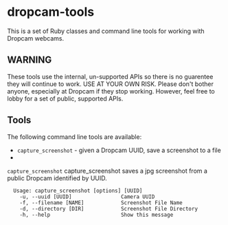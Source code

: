 dropcam-tools
=============

This is a set of Ruby classes and command line tools for working with Dropcam webcams.

WARNING
-------
These tools use the internal, un-supported APIs so there is no guarentee they will continue to work.  USE AT YOUR OWN RISK.  Please don't bother anyone, especially at Dropcam if they stop working.  However, feel free to lobby for a set of public, supported APIs.


Tools
-----
The following command line tools are available:

 * `capture_screenshot` - given a Dropcam UUID, save a screenshot to a file
 * 
 
`capture_screenshot`
    capture_screenshot saves a jpg screenshot from a public Dropcam identified by UUID.

      Usage: capture_screenshot [options] [UUID]
        -u, --uuid [UUID]                Camera UUID
        -f, --filename [NAME]            Screenshot File Name
        -d, --directory [DIR]            Screenshot File Directory
        -h, --help                       Show this message
